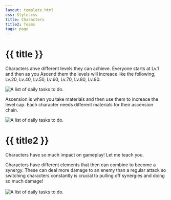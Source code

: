```yaml
---
layout: template.html
css: Style.css
title: Characters
title2: Teams
tags: page
---
```


<div class="center">

# {{ title }}
Characters ahve different levels they can achieve. Everyone starts at Lv.1 and then as you Ascend them the levels will increace like the following; Lv.20, Lv.40, Lv.50, Lv.60, Lv.70, Lv.80, Lv.90.
<div class="imgbox"><img class="img2" src="..\img\characterLvUp.png" alt="A list of daily tasks to do."></div>

Ascension is when you take materials and then use them to increace the level cap. Each character needs different materials for their ascension chain.
<div class="imgbox"><img class="img2" src="..\img\characterascension.png" alt="A list of daily tasks to do."></div>

# {{ title2 }}
Characters have so much impact on gameplay! Let me teach you.

<div class="tip1">
Characters have different elements that then can combine to become a synergy. These can deal more damage to an enemy than a regular attack so switching characters constantly is crucial to pulling off synergies and doing so much damage!
<br></br>
<div class="imgbox"><img class="img2" src="..\img\reactChrt.png" alt="A list of daily tasks to do."></div>
</div>


</div>